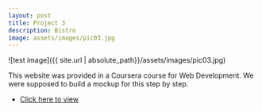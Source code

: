 ```yaml
---
layout: post
title: Project 3
description: Bistro
image: assets/images/pic03.jpg
---
```


![test image]({{ site.url | absolute_path}}/assets/images/pic03.jpg)

This website was provided in a Coursera course for Web Development. We were supposed to build a mockup for this step by step.
<ul class="actions">
					<li><a href="https://muskangupta4.github.io/module5-solution/" class="button" target="_blank">Click here to view</a></li>
				</ul>